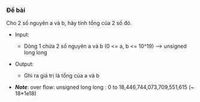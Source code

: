 ### Đề bài
 Cho 2 số nguyên a và b, hãy tính tổng của 2 số đó.
- Input:
    + Dòng 1 chứa 2 số nguyên a và b (0 <= a, b <= 10^19) --> unsigned long long
- Output:
    + Ghi ra giá trị là tổng của a và b



- ***Note***: over flow: unsigned long long : 0 to 18,446,744,073,709,551,615 (~ 18*1e18)
